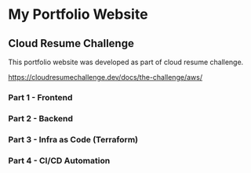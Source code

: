 # My Portfolio Website

## Cloud Resume Challenge

This portfolio website was developed as part of cloud resume challenge.

https://cloudresumechallenge.dev/docs/the-challenge/aws/


### Part 1 - Frontend

### Part 2 - Backend

### Part 3 - Infra as Code (Terraform)

### Part 4 - CI/CD Automation


